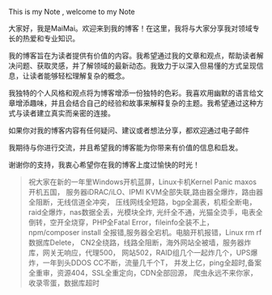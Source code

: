 This is my Note , welcome to my Note

大家好，我是MaiMai。欢迎来到我的博客！在这里，我将与大家分享我对领域专长的热爱和专业知识。

我的博客旨在为读者提供有价值的内容。我希望通过我的文章和观点，帮助读者解决问题、获取灵感，并了解领域的最新动态。我致力于以深入但易懂的方式呈现信息，让读者能够轻松理解复杂的概念。

我独特的个人风格和观点将为博客增添一份独特的色彩。我喜欢用幽默的语言给文章增添趣味，并且会结合自己的经验和故事来解释复杂的主题。我希望通过这种方式与读者建立真实而亲密的连接。

如果你对我的博客内容有任何疑问、建议或者想法分享，都欢迎通过电子邮件

我期待与你进行交流，并且希望我的博客能为你带来有价值的信息和启发。

谢谢你的支持，我衷心希望你在我的博客上度过愉快的时光！

> 祝大家在新的一年里Windows开机蓝屏，Linux卡机Kernel Panic maxos开机五国，
> 服务器iDRAC/iLO、IPMI KVM全部失联,路由器全爆炸，路由器全阻断，无线信道全冲突，
> 压线网线全短路，bgp全漏表，机柜全断电，raid全爆炸，nas数据全丢，光模块全炸,
> 光纤全不通，光猫全烫手，电表全倒转，空开全烧穿，PHP全Fatal Error，fileinfo全装不上，
> npm/composer install 全报错,服务器全宕机。电脑开机报错，Linux rm rf 数据库Delete，
> CN2全绕路，线路全阻断，海外网站全被墙，服务器炸库，网关无响应，代理500，
> 网站502，RAID组几个一起炸几个，UPS爆炸，一年到头DDOS CC不断，流量几千个T，
> 并发上亿，ping全超时,备案全重审，资源404，SSL全重定向，CDN全部回源，
> 爬虫永远不来你家，收录零蛋，数据库超时

